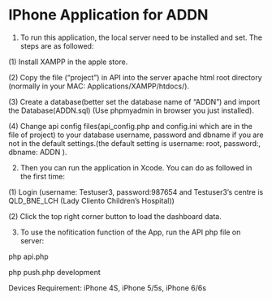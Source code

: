 # IPhone Application for ADDN

1. To run this application, the local server need to be installed and set. The steps are as followed:

  (1) Install XAMPP in the apple store.

  (2) Copy the file (“project”) in API into the server apache html root directory (normally in your MAC: Applications/XAMPP/htdocs/).

  (3) Create a database(better set the database name of “ADDN”) and import the Database(ADDN.sql) (Use phpmyadmin in browser you just installed).

  (4) Change api config files(api_config.php and config.ini which are in the file of project) to your database username, password and dbname if you are not in the default settings.(the default setting is username: root, password:, dbname: ADDN ).

2. Then you can run the application in Xcode. You can do as followed in the first time:

  (1) Login (username: Testuser3, password:987654 and Testuser3’s centre is QLD_BNE_LCH (Lady Cliento Children’s Hospital))

  (2) Click the top right corner button to load the dashboard data.

3. To use the nofitication function of the App, run the API php file on server:

  php api.php

  php push.php development
  
  
  Devices Requirement: iPhone 4S, iPhone 5/5s, iPhone 6/6s
